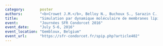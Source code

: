 ```yaml
---
category:       poster
authors:        "<b>Crowet J.M.</b>, Belloy N., Buchoux S., Sarazin C., Dauchez M., Lins L."
title:          "Simulation par dynamique moléculaire de membranes lipidiques complexes"
event:          "Journées SFR Condorcet 2016"
event_date:     "July 5-6, 2016"
event_location: "Gembloux, Belgium"
event_url:      "https://sfr-condorcet.fr/spip.php?article402"
---
```

